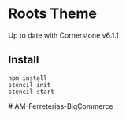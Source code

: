 # Roots Theme

Up to date with Cornerstone v6.1.1

## Install

```
npm install
stencil init
stencil start
```
#   A M - F e r r e t e r i a s - B i g C o m m e r c e  
 